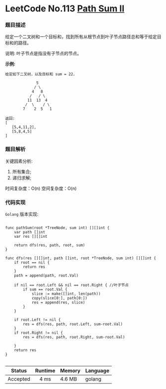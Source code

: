 # LeetCode No.113  [Path Sum II](https://leetcode.com/problems/path-sum-ii/)

### 题目描述

给定一个二叉树和一个目标和，找到所有从根节点到叶子节点路径总和等于给定目标和的路径。

说明: 叶子节点是指没有子节点的节点。

**示例:**

```
给定如下二叉树，以及目标和 sum = 22，

   			  5
             / \
            4   8
           /   / \
          11  13  4
         /  \    / \
        7    2  5   1

返回:
[
   [5,4,11,2],
   [5,8,4,5]
]

```

### 题目解析
关键因素分析:
1. 所有集合;
2. 递归求解;


时间复杂度：O(n)
空间复杂度：O(n)


### 代码实现

`Golang` 版本实现:

```golang

func pathSum(root *TreeNode, sum int) [][]int {
	var path []int
	var res [][]int

	return dfs(res, path, root, sum)
}

func dfs(res [][]int, path []int, root *TreeNode, sum int) [][]int {
	if root == nil {
		return res
	}
	path = append(path, root.Val)

	if nil == root.Left && nil == root.Right { //叶子节点
		if sum == root.Val {
			slice := make([]int, len(path))
			copy(slice[0:], path[0:])
			res = append(res, slice)
		}
	}

	if root.Left != nil {
		res = dfs(res, path, root.Left, sum-root.Val)
	}
	if root.Right != nil {
		res = dfs(res, path, root.Right, sum-root.Val)

	}
	return res
}


```

| Status | Runtime | Memory |Language|
|:-------:|:-------:|:------|:------|
|Accepted|4 ms|4.6 MB	 |golang|
